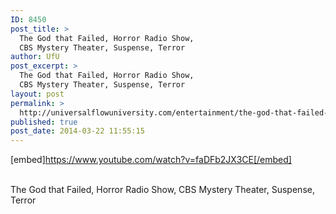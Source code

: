 ```yaml
---
ID: 8450
post_title: >
  The God that Failed, Horror Radio Show,
  CBS Mystery Theater, Suspense, Terror
author: UfU
post_excerpt: >
  The God that Failed, Horror Radio Show,
  CBS Mystery Theater, Suspense, Terror
layout: post
permalink: >
  http://universalflowuniversity.com/entertainment/the-god-that-failed-horror-radio-show-cbs-mystery-theater-suspense-terror/
published: true
post_date: 2014-03-22 11:55:15
---
```

[embed]https://www.youtube.com/watch?v=faDFb2JX3CE[/embed]</br></br>
<p>The God that Failed, Horror Radio Show, CBS Mystery Theater, Suspense, Terror</p>